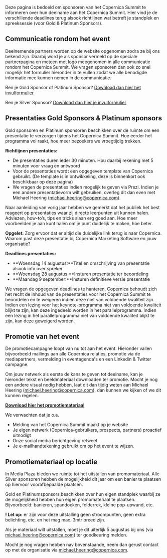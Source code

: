 Deze pagina is bedoeld om sponsoren van het Copernica Summit te
informeren over hun deelname aan het Copernica Summit. Hier vind je de
verschillende deadlines terug alsook richtlijnen wat betreft je
standplek en spreeksessie (voor Gold & Platinum Sponsors).

Communicatie rondom het event
-----------------------------

Deelnemende partners worden op de website opgenomen zodra ze bij ons
bekend zijn. Daarbij word je als sponsor vermeld op de speciale
partnerpagina en meteen met logo meegenomen in alle communicatie rondom
het Copernica Summit. We vragen sponsoren dan ook zo snel mogelijk het
formulier hieronder in te vullen zodat we alle benodigde informatie mee
kunnen nemen in de communicatie.

Ben je Gold Sponsor of Platinum Sponsor? [Download dan hier het
invulformulier](Copernicacom/InvulformulierSummit2013.pdf)

Ben je Silver Sponsor? [Download dan hier je
invulformulier](Copernicacom/InvulformulierSummit2013(silver).pdf)

Presentaties Gold Sponsors & Platinum sponsors
----------------------------------------------

Gold sponsoren en Platinum sponsoren beschikken over de ruimte om een
presentatie te verzorgen tijdens het Copernica Summit. Hoe eerder het
programma vol raakt, hoe meer bezoekers we vroegtijdig trekken.

**Richtlijnen presentaties:**

-   De presentaties duren ieder 30 minuten. Hou daarbij rekening met 5
    minuten voor vraag en antwoord
-   Voor de presentaties wordt een opgegeven template van Copernica
    gebruikt. (De template is in ontwikkeling, deze is binnenkort ook
    beschikbaar op deze pagina)
-   We vragen de presentaties indien mogelijk te geven via Prezi. Indien
    je een andere presentatievorm wilt gebruiken, overleg dit dan even
    met Michael Heering
    ([michael.heering@copernica.com](mailto:michael.heering@copernica.com)).

Naar aanleiding van vorig jaar hebben we gemerkt dat het publiek het
best reageert op presentaties waar zij directe leerpunten uit kunnen
halen. Adviezen, how-to’s, tips en tricks slaan erg goed aan. Hoe meer
voorbeelden je aan kunt halen om je punt duidelijk te maken, hoe beter.

**Opgelet:** Zorg ervoor dat er altijd die duidelijke link terug is naar
Copernica. Waarom past deze presentatie bij Copernica Marketing Software
en jouw organisatie?

**Deadlines presentaties:**

-   **Woensdag 14 augustus:**Titel en omschrijving van presentatie
    alsook info over spreker
-   **Woensdag 28 augustus:**Insturen presentatie ter beoordeling
-   **Maandag 9 september:**Insturen definitieve versie presentatie

We vragen de opgegeven deadlines te hanteren. Copernica behoudt zich het
recht de inhoud van de presentaties voor het Copernica Summit te
beoordelen en te weigeren indien deze niet van voldoende kwaliteit zijn.
Indien een lezing voor het keynote-programma niet van voldoende
kwaliteit blijkt te zijn, kan deze ingedeeld worden in het
parallelprogramma. Indien een lezing in het parallelprogramma niet van
voldoende kwaliteit blijkt te zijn, kan deze geweigerd worden.

Promotie van het event
----------------------

De promotiecampagne loopt van nu tot aan het event. Hieronder vallen
bijvoorbeeld mailings aan alle Copernica relaties, promotie via de
mediapartners, vermelding in eventagenda's en een Linkedin & Twitter
campagne.

Om jouw netwerk als eerste de kans te geven tot deelname, kan je
hieronder tekst en beeldmateriaal downloaden ter promotie. Mocht je nog
een andere visual nodig hebben, laat dit dan tijdig weten aan Michael
Heering
([michael.heering@copernica.com](mailto:michael.heering@copernica.com)),
dan kunnen we kijken of we dit kunnen regelen.

**[Download hier het
promotiemateriaal](Copernicacom/Promopack-Copernica-Summit-2013.rar)**

We verwachten dat je o.a.

-   Melding van het Copernica Summit maakt op je website
-   Je eigen netwerk (Copernica-gebruikers, prospects, partners)
    proactief uitnodigt
-   Onze social media berichtgeving retweet
-   Je e-mailhandtekening gebruikt om op het event te wijzen.

Promotiemateriaal op locatie
----------------------------

In Media Plaza bieden we ruimte tot het uitstallen van promomateriaal.
Alle Silver sponsoren hebben de mogelijkheid dit jaar om een banier te
plaatsen op hiervoor voorafbepaalde plaatsen.

Gold en Platinumsponsors beschikken over hun eigen standplek waarbij ze
de mogelijkheid hebben hun eigen promomateriaal te plaatsen.
Bijvoorbeeld: banieren, spandoeken, folderrek, kleine pop-upwand, etc.

**! Let op:** er zijn voor deze uitstalling geen stroompunten, geen
extra belichting, etc. en het mag max. 3mtr breed zijn.

Als je materiaal wilt uitstallen, moet je dit uiterlijk 5 augustus bij
ons (via
[michael.heering@copernica.com](mailto:michael.heering@copernica.com))
ter goedkeuring melden.

Mocht je nog vragen hebben nav bovenstaande, neem dan gerust contact op
met de organisatie via
[michael.heering@copernica.com](mailto:michael.heering@copernica.com).
